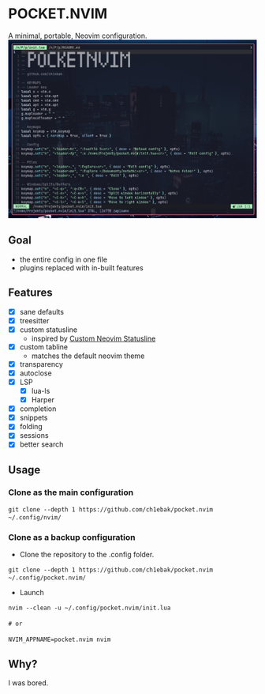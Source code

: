# POCKET.NVIM
A minimal, portable, Neovim configuration.
![](https://raw.githubusercontent.com/ch1ebak/pocket.nvim/refs/heads/main/screenshots/pocketnvim.png)


## Goal
- the entire config in one file
- plugins replaced with in-built features


## Features
- [x] sane defaults
- [x] treesitter
- [x] custom statusline
    - inspired by [Custom Neovim Statusline](https://nuxsh.is-a.dev/blog/custom-nvim-statusline.html)
- [x] custom tabline
    - matches the default neovim theme
- [x] transparency
- [X] autoclose
- [x] LSP
    - [x] lua-ls
    - [x] Harper
- [X] completion
- [X] snippets
- [x] folding
- [X] sessions
- [X] better search

## Usage

### Clone as the main configuration
```
git clone --depth 1 https://github.com/ch1ebak/pocket.nvim ~/.config/nvim/
```

### Clone as a backup configuration
- Clone the repository to the .config folder.
```
git clone --depth 1 https://github.com/ch1ebak/pocket.nvim ~/.config/pocket.nvim/
```
- Launch
```
nvim --clean -u ~/.config/pocket.nvim/init.lua

# or

NVIM_APPNAME=pocket.nvim nvim
```


## Why?
I was bored.
